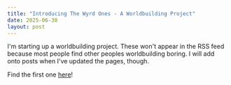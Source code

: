 ```yaml
---
title: "Introducing The Wyrd Ones - A Worldbuilding Project"
date: 2025-06-30
layout: post
---
```


I'm starting up a worldbuilding project. These won't appear in the RSS feed because most people find other peoples worldbuilding boring. I will add onto posts when I've updated the pages, though.

Find the first one [here](https://vitnira.github.io/digital-nemeton/worldbuilding/wyrdonesoutline/)!